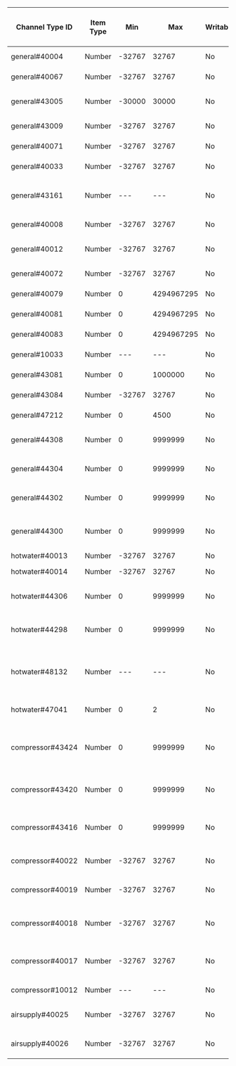 | Channel Type ID | Item Type    | Min          | Max          | Writable | Description                         | Allowed Values (write access)  |
|-----------------|--------------|--------------|--------------|----------|-------------------------------------|--------------------------------|
| general#40004 | Number | -32767 | 32767 | No | BT1 Outdoor Temperature |  |
| general#40067 | Number | -32767 | 32767 | No | BT1 Average |  |
| general#43005 | Number | -30000 | 30000 | No | Degree Minutes (16 bit) |  |
| general#43009 | Number | -32767 | 32767 | No | Calc. Supply S1 |  |
| general#40071 | Number | -32767 | 32767 | No | BT25 Ext. Supply |  |
| general#40033 | Number | -32767 | 32767 | No | BT50 Room Temp S1 |  |
| general#43161 | Number | --- | --- | No | External adjustment activated via input S1 |  |
| general#40008 | Number | -32767 | 32767 | No | BT2 Supply temp S1 |  |
| general#40012 | Number | -32767 | 32767 | No | EB100-EP14-BT3 Return temp |  |
| general#40072 | Number | -32767 | 32767 | No | BF1 EP14 Flow |  |
| general#40079 | Number | 0 | 4294967295 | No | EB100-BE3 Current |  |
| general#40081 | Number | 0 | 4294967295 | No | EB100-BE2 Current |  |
| general#40083 | Number | 0 | 4294967295 | No | EB100-BE1 Current |  |
| general#10033 | Number | --- | --- | No | Int. el.add. blocked |  |
| general#43081 | Number | 0 | 1000000 | No | Tot. op.time add. |  |
| general#43084 | Number | -32767 | 32767 | No | Int. el.add. Power |  |
| general#47212 | Number | 0 | 4500 | No | Max int add. power |  |
| general#44308 | Number | 0 | 9999999 | No | Heat Meter - Heat Cpr EP14 |  |
| general#44304 | Number | 0 | 9999999 | No | Heat Meter - Pool Cpr EP14 |  |
| general#44302 | Number | 0 | 9999999 | No | Heat Meter - Cooling Cpr EP14 |  |
| general#44300 | Number | 0 | 9999999 | No | Heat Meter - Heat Cpr and Add EP14 |  |
| hotwater#40013 | Number | -32767 | 32767 | No | BT7 HW Top |  |
| hotwater#40014 | Number | -32767 | 32767 | No | BT6 HW Load |  |
| hotwater#44306 | Number | 0 | 9999999 | No | Heat Meter - HW Cpr EP14 |  |
| hotwater#44298 | Number | 0 | 9999999 | No | Heat Meter - HW Cpr and Add EP14 |  |
| hotwater#48132 | Number | --- | --- | No | Temporary Lux | 0=Off, 1=3h, 2=6h, 3=12h, 4=One time increase |
| hotwater#47041 | Number | 0 | 2 | No | Hot water mode | 0=Economy, 1=Normal, 2=Luxury |
| compressor#43424 | Number | 0 | 9999999 | No | Tot. HW op.time compr. EB100-EP14 |  |
| compressor#43420 | Number | 0 | 9999999 | No | Tot. op.time compr. EB100-EP14 |  |
| compressor#43416 | Number | 0 | 9999999 | No | Compressor starts EB100-EP14 |  |
| compressor#40022 | Number | -32767 | 32767 | No | EB100-EP14-BT17 Suction |  |
| compressor#40019 | Number | -32767 | 32767 | No | EB100-EP14-BT15 Liquid Line |  |
| compressor#40018 | Number | -32767 | 32767 | No | EB100-EP14-BT14 Hot Gas Temp |  |
| compressor#40017 | Number | -32767 | 32767 | No | EB100-EP14-BT12 Condensor Out |  |
| compressor#10012 | Number | --- | --- | No | Compressor blocked |  |
| airsupply#40025 | Number | -32767 | 32767 | No | BT20 Exhaust air temp. 1 |  |
| airsupply#40026 | Number | -32767 | 32767 | No | BT21 Vented air temp. 1 |  |
